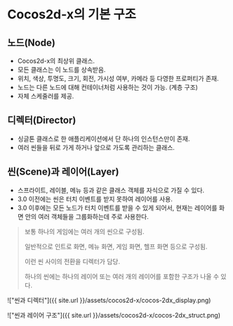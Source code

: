 # Cocos2d-x의 기본 구조
## 노드(Node)
* Cocos2d-x의 최상위 클래스.
* 모든 클래스는 이 노드를 상속받음.
* 위치, 색상, 투명도, 크기, 회전, 가시성 여부, 카메라 등 다영한 프로퍼티가 존재.
* 노드는 다른 노드에 대해 컨테이너처럼 사용하는 것이 가능. (계층 구조)
* 자체 스케줄러를 제공.

## 디렉터(Director)
* 싱글톤 클래스로 한 애플리케이션에서 단 하나의 인스턴스만이 존재.
* 여러 씬들을 뒤로 가게 하거나 앞으로 가도록 관리하는 클래스.

## 씬(Scene)과 레이어(Layer)
* 스프라이트, 레이블, 메뉴 등과 같은 클래스 객체를 자식으로 가질 수 있다.
* 3.0 이전에는 씬은 터치 이벤트를 받지 못하여 레이어를 사용.
* 3.0 이후에는 모든 노드가 터치 이벤트를 받을 수 있게 되어서, 현재는 레이어를 화면 안의 여러 객체들을 그룹화하는데 주로 사용한다.

> 보통 하나의 게임에는 여러 개의 씬으로 구성됨.
> 
> 일반적으로 인트로 화면, 메뉴 화면, 게임 화면, 헬프 화면 등으로 구성됨.
> 
> 이런 씬 사이의 전환을 디렉터가 담당.
> 
> 하나의 씬에는 하나의 레이어 또는 여러 개의 레이어를 포함한 구조가 나올 수 있다.

!["씬과 디렉터"]({{ site.url }}/assets/cocos2d-x/cocos-2dx_display.png)  

!["씬과 레이어 구조"]({{ site.url }}/assets/cocos2d-x/cocos-2dx_struct.png)  
